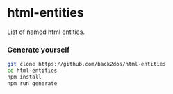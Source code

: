 # html-entities

List of named html entities.

### Generate yourself

```bash
git clone https://github.com/back2dos/html-entities 
cd html-entities
npm install
npm run generate
```